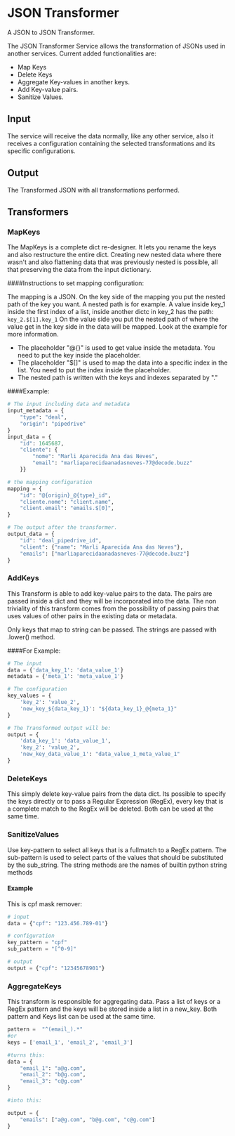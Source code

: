 # JSON Transformer
A JSON to JSON Transformer.

The JSON Transformer Service allows the transformation of JSONs used in another services.
Current added functionalities are:
- Map Keys
- Delete Keys
- Aggregate Key-values in another keys.
- Add Key-value pairs.
- Sanitize Values.

## Input

The service will receive the data normally, like any other service, also it receives a configuration containing the
selected transformations and its specific configurations.

## Output

The Transformed JSON with all transformations performed. 


## Transformers

### MapKeys
The MapKeys is a complete dict re-designer.
It lets you rename the keys and also restructure the entire dict. Creating new nested data where there wasn't
and also flattening data that was previously nested is possible, all that preserving the data from the input
dictionary.

####Instructions to set mapping configuration:

The mapping is a JSON. On the key side of the mapping you put the nested path of the key you want. A nested path is for example.
A value inside key_1 inside the first index of a list, inside another dictc in key_2 has the path: ```key_2.$[1].key_1```
On the value side you put the nested path of where the value get in the key side in the data will be mapped. 
Look at the example for more information.
- The placeholder "@{}" is used to get value inside the metadata. You need to put the key inside the placeholder.
- The placeholder "$[]" is used to map the data into a specific index in the list. You need to put the index inside 
the placeholder.
- The nested path is written with the keys and indexes separated by "."

####Example:
```python
# The input including data and metadata
input_metadata = {
    "type": "deal", 
    "origin": "pipedrive"
}
input_data = {
    "id": 1645687,
    "cliente": {
        "nome": "Marli Aparecida Ana das Neves",
        "email": "marliaparecidaanadasneves-77@decode.buzz"
    }}

# the mapping configuration
mapping = {
    "id": "@{origin}_@{type}_id",
    "cliente.nome": "client.name",
    "client.email": "emails.$[0]",
}

# The output after the transformer.
output_data = {
    "id": "deal_pipedrive_id",
    "client": {"name": "Marli Aparecida Ana das Neves"},
    "emails": ["marliaparecidaanadasneves-77@decode.buzz"]
}
```

### AddKeys
This Transform is able to add key-value pairs to the data. The pairs are passed inside a dict and they will be
incorporated into the data.
The non triviality of this transform comes from the possibility of passing pairs that uses values of other pairs
in the existing data or metadata.

Only keys that map to string can be passed. The strings are passed with .lower() method.

####For Example:


```python
# The input 
data = {'data_key_1': 'data_value_1'}
metadata = {'meta_1': 'meta_value_1'}

# The configuration
key_values = {
    'key_2': 'value_2',
    'new_key_${data_key_1}': "${data_key_1}_@{meta_1}"
}

# The Transformed output will be:
output = {
    'data_key_1': 'data_value_1',
    'key_2': 'value_2',
    'new_key_data_value_1': "data_value_1_meta_value_1"
}
```

### DeleteKeys
This simply delete key-value pairs from the data dict. Its possible to specify the keys directly or to
pass a Regular Expression (RegEx), every key that is a complete match to the RegEx will be deleted.
Both can be used at the same time.

### SanitizeValues
Use key-pattern to select all keys that is a fullmatch to a RegEx pattern.
The sub-pattern is used to select parts of the values that should be substituted by the sub_string.
The string methods are the names of builtin python string methods
#### Example
This is cpf mask remover:
```python
# input
data = {"cpf": "123.456.789-01"}

# configuration
key_pattern = "cpf"
sub_pattern = "[^0-9]"

# output
output = {"cpf": "12345678901"}
```
### AggregateKeys
This transform is responsible for aggregating data. Pass a list of keys or a RegEx pattern and the keys
will be stored inside a list in a new_key.
Both pattern and Keys list can be used at the same time.
```python
pattern =  "^(email_).*"
#or
keys = ['email_1', 'email_2', 'email_3']

#turns this:
data = {
    "email_1": "a@g.com",
    "email_2": "b@g.com",
    "email_3": "c@g.com"
}

#into this:

output = {
    "emails": ["a@g.com", "b@g.com", "c@g.com"]
}
```
